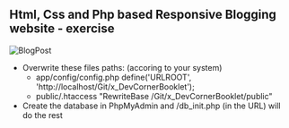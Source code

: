 Html, Css and Php based Responsive Blogging website - exercise
---

![BlogPost](https://github.com/r4nd3l/BlogPost/blob/master/public/img/sample.gif)

- Overwrite these files paths: (accoring to your system)
  - app/config/config.php
      define('URLROOT', 'http://localhost/Git/x_DevCornerBooklet');
  - public/.htaccess
      "RewriteBase /Git/x_DevCornerBooklet/public"
- Create the database in PhpMyAdmin and /db_init.php (in the URL) will do the rest
